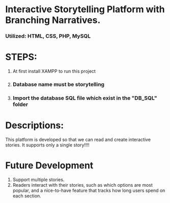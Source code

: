 # Interactive Storytelling Platform with Branching Narratives.
### Utilized:  HTML, CSS, PHP, MySQL
# STEPS:
1. At first install XAMPP to run this project
2. ### Database name must be storytelling
3. ### Import the database SQL file which exist in the "DB_SQL" folder

# Descriptions:
This platform is developed so that we can read and create interactive stories. It supports only a single story!!!!
# Future Development
1. Support multiple stories.
2. Readers interact with their stories, such as which options are most popular, and a nice-to-have feature that tracks how long users spend on each section.
